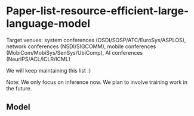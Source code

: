 # Paper-list-resource-efficient-large-language-model

Target venues: system conferences (OSDI/SOSP/ATC/EuroSys/ASPLOS), network conferences (NSDI/SIGCOMM), mobile conferences (MobiCom/MobiSys/SenSys/UbiComp), AI conferences (NeurIPS/ACL/ICLR/ICML)

We will keep maintaining this list :)

Note: We only focus on inference now. We plan to involve training work in the future.


## Model

## 
